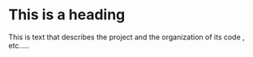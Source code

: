 # This is a heading

This is text that describes the project and the organization of its code , etc.....
